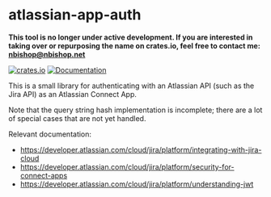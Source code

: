 # atlassian-app-auth

**This tool is no longer under active development. If you are interested in taking over or repurposing the name on crates.io, feel free to contact me: nbishop@nbishop.net**

[![crates.io](https://img.shields.io/crates/v/atlassian-app-auth.svg)](https://crates.io/crates/atlassian-app-auth)
[![Documentation](https://docs.rs/atlassian-app-auth/badge.svg)](https://docs.rs/atlassian-app-auth)

This is a small library for authenticating with an Atlassian API (such
as the Jira API) as an Atlassian Connect App.

Note that the query string hash implementation is incomplete; there
are a lot of special cases that are not yet handled.

Relevant documentation:
- https://developer.atlassian.com/cloud/jira/platform/integrating-with-jira-cloud
- https://developer.atlassian.com/cloud/jira/platform/security-for-connect-apps
- https://developer.atlassian.com/cloud/jira/platform/understanding-jwt
